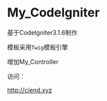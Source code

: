 # My_CodeIgniter

基于CodeIgniter3.1.6制作
 
模板采用`Twig`模板引擎  

增加My_Controller  

访问：  

<http://ciend.xyz>


